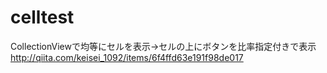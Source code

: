 celltest
========

CollectionViewで均等にセルを表示→セルの上にボタンを比率指定付きで表示  
http://qiita.com/keisei_1092/items/6f4ffd63e191f98de017
